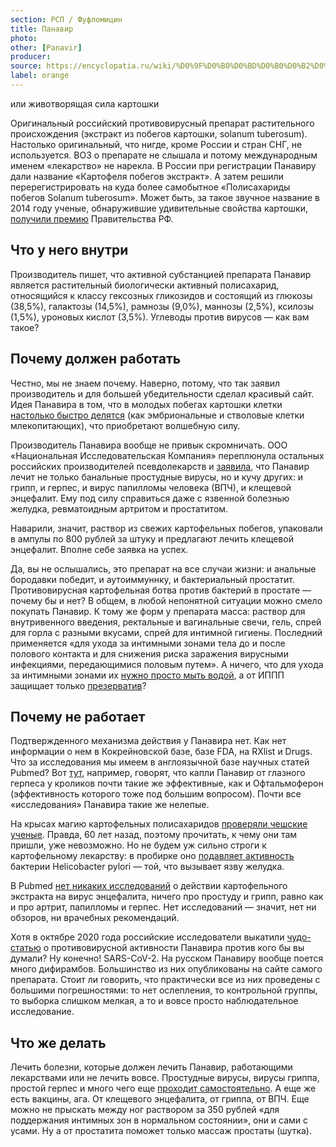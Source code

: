 ```yaml
---
section: РСП / Фуфломицин
title: Панавир
photo:
other: [Panavir]
producer:
source: https://encyclopatia.ru/wiki/%D0%9F%D0%B0%D0%BD%D0%B0%D0%B2%D0%B8%D1%80
label: orange
---
```


или животворящая сила картошки

Оригинальный российский противовирусный препарат растительного происхождения (экстракт из побегов картошки, solanum tuberosum). Настолько оригинальный, что нигде, кроме России и стран СНГ, не используется. ВОЗ о препарате не слышала и потому международным именем «лекарство» не нарекла. В России при регистрации Панавиру дали название «Картофеля побегов экстракт». А затем решили перерегистрировать на куда более самобытное «Полисахариды побегов Solanum tuberosum». Может быть, за такое звучное название в 2014 году ученые, обнаружившие удивительные свойства картошки, [получили премию](http://www.rg.ru/2014/03/05/premia-dok.html) Правительства РФ.

## Что у него внутри

Производитель пишет, что активной субстанцией препарата Панавир является растительный биологически активный полисахарид, относящийся к классу гексозных гликозидов и состоящий из глюкозы (38,5%), галактозы (14,5%), рамнозы (9,0%), маннозы (2,5%), ксилозы (1,5%), уроновых кислот (3,5%). Углеводы против вирусов ― как вам такое?

## Почему должен работать

Честно, мы не знаем почему. Наверно, потому, что так заявил производитель и для большей убедительности сделал красивый сайт. Идея Панавира в том, что в молодых побегах картошки клетки [настолько быстро делятся](https://panavir.ru/vrach-common/tovrach.html) (как эмбриональные и стволовые клетки млекопитающих), что приобретают волшебную силу.

Производитель Панавира вообще не привык скромничать. ООО «Национальная Исследовательская Компания» переплюнула остальных российских производителей псевдолекарств и [заявила](https://panavir.ru/prep/o-preparate-panavir.html), что Панавир лечит не только банальные простудные вирусы, но и кучу других: и грипп, и герпес, и вирус папилломы человека (ВПЧ), и клещевой энцефалит. Ему под силу справиться даже с язвенной болезнью желудка, ревматоидным артритом и простатитом.

Наварили, значит, раствор из свежих картофельных побегов, упаковали в ампулы по 800 рублей за штуку и предлагают лечить клещевой энцефалит. Вполне себе заявка на успех.

Да, вы не ослышались, это препарат на все случаи жизни: и анальные бородавки победит, и аутоиммуннку, и бактериальный простатит. Противовирусная картофельная ботва против бактерий в простате ― почему бы и нет? В общем, в любой непонятной ситуации можно смело покупать Панавир. К тому же форм у препарата масса: раствор для внутривенного введения, ректальные и вагинальные свечи, гель, спрей для горла с разными вкусами, спрей для интимной гигиены. Последний применяется «для ухода за интимными зонами тела до и после полового контакта и для снижения риска заражения вирусными инфекциями, передающимися половым путем». А ничего, что для ухода за интимными зонами их [нужно просто мыть водой](https://www.nhs.uk/live-well/sexual-health/keeping-your-vagina-clean-and-healthy/), а от ИППП защищает только [презерватив](https://www.cdc.gov/std/prevention/lowdown/#)?

## Почему не работает

Подтвержденного механизма действия у Панавира нет. Как нет информации о нем в Кокрейновской базе, базе FDA, на RXlist и Drugs. Что за исследования мы имеем в англоязычной базе научных статей Pubmed? Вот [тут](https://pubmed.ncbi.nlm.nih.gov/26310012/), например, говорят, что капли Панавир от глазного герпеса у кроликов почти такие же эффективные, как и Офтальмоферон (эффективность которого тоже под большим вопросом). Почти все «исследования» Панавира такие же нелепые.

На крысах магию картофельных полисахаридов [проверяли чешские ученые](https://pubmed.ncbi.nlm.nih.gov/13671537/). Правда, 60 лет назад, поэтому прочитать, к чему они там пришли, уже невозможно. Но не будем уж сильно строги к картофельному лекарству: в пробирке оно [подавляет активность](https://pubmed.ncbi.nlm.nih.gov/26704999/) бактерии Helicobacter pylori — той, что вызывает язву желудка.

В Pubmed [нет никаких исследований](https://www.ncbi.nlm.nih.gov/pubmed/?term=solanum+tuberosum+encephalitis) о действии картофельного экстракта на вирус энцефалита, ничего про простуду и грипп, равно как и про артрит, папилломы и герпес. Нет исследований — значит, нет ни обзоров, ни врачебных рекомендаций.

Хотя в октябре 2020 года российские исследователи выкатили [чудо-статью](https://pubmed.ncbi.nlm.nih.gov/32534094/) о противовирусной активности Панавира против кого бы вы думали? Ну конечно! SARS-CoV-2. На русском Панавиру вообще поется много дифирамбов. Большинство из них опубликованы на сайте самого препарата. Стоит ли говорить, что практически все из них проведены с большими погрешностями: то нет ослепления, то контрольной группы, то выборка слишком мелкая, а то и вовсе просто наблюдательное исследование.

## Что же делать

Лечить болезни, которые должен лечить Панавир, работающими лекарствами или не лечить вовсе. Простудные вирусы, вирусы гриппа, простой герпес и много чего еще [проходит самостоятельно](https://www.aad.org/public/diseases/a-z/herpes-simplex-treatment). А еще же есть вакцины, ага. От клещевого энцефалита, от гриппа, от ВПЧ. Еще можно не прыскать между ног раствором за 350 рублей «для поддержания интимных зон в нормальном состоянии», они и сами с усами. Ну а от простатита поможет только массаж простаты (шутка).

